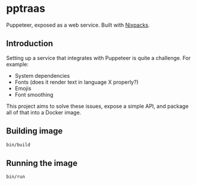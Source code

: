 # pptraas

Puppeteer, exposed as a web service. Built with [Nixpacks](https://nixpacks.com/).

## Introduction

Setting up a service that integrates with Puppeteer is quite a challenge. For example:

- System dependencies
- Fonts (does it render text in language X properly?)
- Emojis
- Font smoothing

This project aims to solve these issues, expose a simple API, and package all of that into a Docker image.

## Building image

```bash
bin/build
```

## Running the image

```bash
bin/run
```
